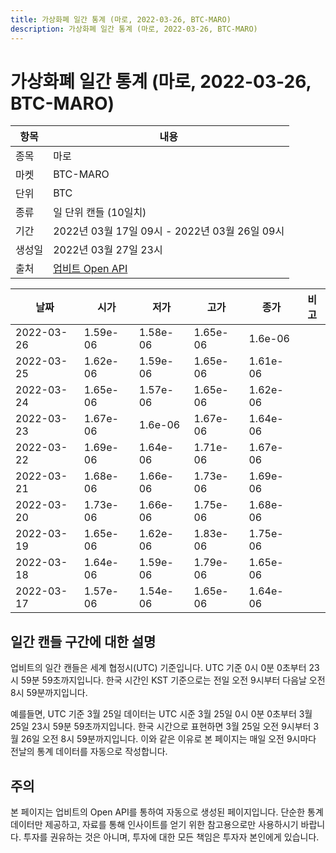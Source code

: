 ```yaml
---
title: 가상화폐 일간 통계 (마로, 2022-03-26, BTC-MARO)
description: 가상화폐 일간 통계 (마로, 2022-03-26, BTC-MARO)
---
```



가상화폐 일간 통계 (마로, 2022-03-26, BTC-MARO)
===

|항목|내용|
|--|--|
|종목|마로|
|마켓|BTC-MARO|
|단위|BTC|
|종류|일 단위 캔들 (10일치)|
|기간|2022년 03월 17일 09시 - 2022년 03월 26일 09시|
|생성일|2022년 03월 27일 23시|
|출처|[업비트 Open API](https://docs.upbit.com)|


|날짜|시가|저가|고가|종가|비고|
|--|--|--|--|--|--|
|2022-03-26|1.59e-06|1.58e-06|1.65e-06|1.6e-06|    |
|2022-03-25|1.62e-06|1.59e-06|1.65e-06|1.61e-06|    |
|2022-03-24|1.65e-06|1.57e-06|1.65e-06|1.62e-06|    |
|2022-03-23|1.67e-06|1.6e-06|1.67e-06|1.64e-06|    |
|2022-03-22|1.69e-06|1.64e-06|1.71e-06|1.67e-06|    |
|2022-03-21|1.68e-06|1.66e-06|1.73e-06|1.69e-06|    |
|2022-03-20|1.73e-06|1.66e-06|1.75e-06|1.68e-06|    |
|2022-03-19|1.65e-06|1.62e-06|1.83e-06|1.75e-06|    |
|2022-03-18|1.64e-06|1.59e-06|1.79e-06|1.65e-06|    |
|2022-03-17|1.57e-06|1.54e-06|1.65e-06|1.64e-06|    |


일간 캔들 구간에 대한 설명
---


업비트의 일간 캔들은 세계 협정시(UTC) 기준입니다. 
UTC 기준 0시 0분 0초부터 23시 59분 59초까지입니다. 
한국 시간인 KST 기준으로는 전일 오전 9시부터 다음날 오전 8시 59분까지입니다. 


예를들면, UTC 기준 3월 25일 데이터는 UTC 시준 3월 25일 0시 0분 0초부터 3월 25일 23시 59분 59초까지입니다. 
한국 시간으로 표현하면 3월 25일 오전 9시부터 3월 26일 오전 8시 59분까지입니다. 
이와 같은 이유로 본 페이지는 매일 오전 9시마다 전날의 통계 데이터를 자동으로 작성합니다. 


주의
---


본 페이지는 업비트의 Open API를 통하여 자동으로 생성된 페이지입니다. 
단순한 통계 데이터만 제공하고, 자료를 통해 인사이트를 얻기 위한 참고용으로만 사용하시기 바랍니다. 
투자를 권유하는 것은 아니며, 투자에 대한 모든 책임은 투자자 본인에게 있습니다. 
